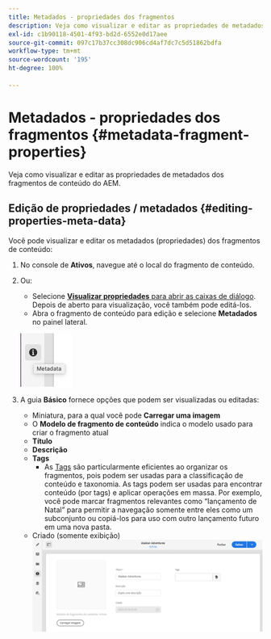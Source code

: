 ```yaml
---
title: Metadados - propriedades dos fragmentos
description: Veja como visualizar e editar as propriedades de metadados dos fragmentos de conteúdo do AEM.
exl-id: c1b90118-4501-4f93-bd2d-6552e0d17aee
source-git-commit: 097c17b37cc308dc906cd4af7dc7c5d51862bdfa
workflow-type: tm+mt
source-wordcount: '195'
ht-degree: 100%

---
```


# Metadados - propriedades dos fragmentos {#metadata-fragment-properties}

Veja como visualizar e editar as propriedades de metadados dos fragmentos de conteúdo do AEM.

## Edição de propriedades / metadados {#editing-properties-meta-data}

Você pode visualizar e editar os metadados (propriedades) dos fragmentos de conteúdo:

1. No console de **Ativos**, navegue até o local do fragmento de conteúdo.
2. Ou:

   * Selecione [**Visualizar propriedades** para abrir as caixas de diálogo](/help/assets/manage-digital-assets.md#editing-properties). Depois de aberto para visualização, você também pode editá-los.
   * Abra o fragmento de conteúdo para edição e selecione **Metadados** no painel lateral.

   ![metadados](assets/cfm-metadata-01.png)

3. A guia **Básico** fornece opções que podem ser visualizadas ou editadas:

   * Miniatura, para a qual você pode **Carregar uma imagem**
   * O **Modelo de fragmento de conteúdo** indica o modelo usado para criar o fragmento atual
   * **Título**
   * **Descrição**
   * **Tags**
      * As [Tags](/help/sites-cloud/authoring/features/tags.md) são particularmente eficientes ao organizar os fragmentos, pois podem ser usadas para a classificação de conteúdo e taxonomia. As tags podem ser usadas para encontrar conteúdo (por tags) e aplicar operações em massa.
Por exemplo, você pode marcar fragmentos relevantes como “lançamento de Natal” para permitir a navegação somente entre eles como um subconjunto ou copiá-los para uso com outro lançamento futuro em uma nova pasta.
   * Criado (somente exibição)
   ![metadados](assets/cfm-metadata-02.png)
